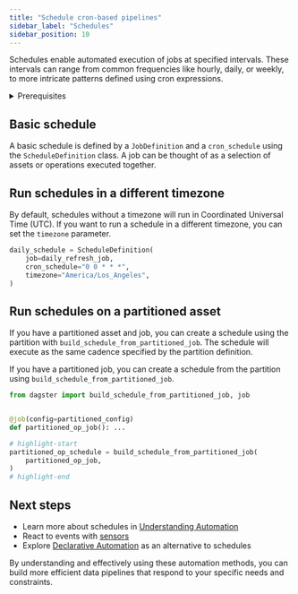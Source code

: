 ```yaml
---
title: "Schedule cron-based pipelines"
sidebar_label: "Schedules"
sidebar_position: 10
---
```


Schedules enable automated execution of jobs at specified intervals. These intervals can range from common frequencies like hourly, daily, or weekly, to more intricate patterns defined using cron expressions.

<details>
<summary>Prerequisites</summary>

- Familiarity with [Assets](/concepts/assets)
- Familiarity with [Ops and Jobs](/concepts/ops-jobs)
</details>

## Basic schedule

A basic schedule is defined by a `JobDefinition` and a `cron_schedule` using the `ScheduleDefinition` class. A job can be thought of as a selection of assets or operations executed together.

<CodeExample filePath="guides/automation/simple-schedule-example.py" language="python" title="Simple Schedule Example" />

## Run schedules in a different timezone

By default, schedules without a timezone will run in Coordinated Universal Time (UTC). If you want to run a schedule in a different timezone, you can set the `timezone` parameter.

```python
daily_schedule = ScheduleDefinition(
    job=daily_refresh_job,
    cron_schedule="0 0 * * *",
    timezone="America/Los_Angeles",
)
```

## Run schedules on a partitioned asset

If you have a partitioned asset and job, you can create a schedule using the partition with `build_schedule_from_partitioned_job`.
The schedule will execute as the same cadence specified by the partition definition.

<CodeExample filePath="guides/automation/schedule-with-partition.py" language="python" title="Schedule with partition" />

If you have a partitioned job, you can create a schedule from the partition using `build_schedule_from_partitioned_job`.

```python
from dagster import build_schedule_from_partitioned_job, job


@job(config=partitioned_config)
def partitioned_op_job(): ...

# highlight-start
partitioned_op_schedule = build_schedule_from_partitioned_job(
    partitioned_op_job,
)
# highlight-end
```



## Next steps

- Learn more about schedules in [Understanding Automation](/concepts/automation)
- React to events with [sensors](/guides/sensors)
- Explore [Declarative Automation](/concepts/automation/declarative-automation) as an alternative to schedules

By understanding and effectively using these automation methods, you can build more efficient data pipelines that respond to your specific needs and constraints.
